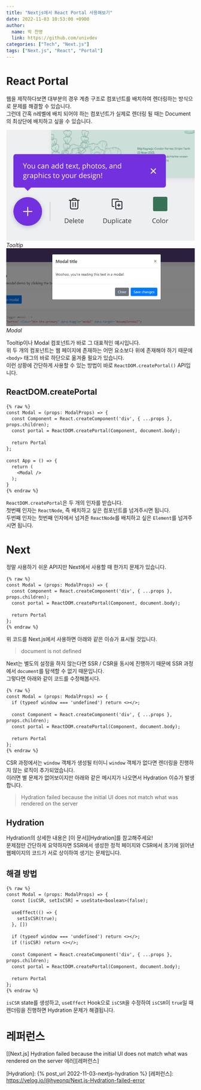 ```yaml
---
title: "Nextjs에서 React Portal 사용해보기"
date: 2022-11-03 10:53:00 +0900
author:
  name: 박 찬영
  link: https://github.com/univdev
categories: ["Tech", "Next.js"]
tags: ["Next.js", "React", "Portal"]
---
```

# React Portal
웹을 제작하다보면 대부분의 경우 계층 구조로 컴포넌트를 배치하여 렌더링하는 방식으로 문제를 해결할 수 있습니다.  
그런데 간혹 n레벨에 배치 되어야 하는 컴포넌트가 실제로 렌더링 될 때는 Document의 최상단에 배치하고 싶을 수 있습니다.

![Tooltip](/assets/post_images/2022-11-03-nextjs-portal/20221103105627.png)
_Tooltip_
![Modal](/assets/post_images/2022-11-03-nextjs-portal/20221103105711.png)
_Modal_

Tooltip이나 Modal 컴포넌트가 바로 그 대표적인 예시입니다.  
위 두 개의 컴포넌트는 웹 페이지에 존재하는 어떤 요소보다 위에 존재해야 하기 때문에 `<body>` 태그의 바로 하단으로 옮겨줄 필요가 있습니다.  
이런 상황에 간단하게 사용할 수 있는 방법이 바로 `ReactDOM.createPortal()` API입니다.
## ReactDOM.createPortal
```tsx
{% raw %}
const Modal = (props: ModalProps) => {
  const Component = React.createComponent('div', { ...props }, props.children);
  const portal = ReactDOM.createPortal(Component, document.body);

  return Portal
};

const App = () => {
  return (
    <Modal />
  );
}
{% endraw %}
```
`ReactDOM.createPortal`은 두 개의 인자를 받습니다.  
첫번째 인자는 `ReactNode`, 즉 배치하고 싶은 컴포넌트를 넘겨주시면 됩니다.  
두번째 인자는 첫번째 인자에서 넘겨준 `ReactNode`를 배치하고 싶은 `Element`를 넘겨주시면 됩니다.
# Next
정말 사용하기 쉬운 API지만 Next에서 사용할 때 한가지 문제가 있습니다.

```tsx
{% raw %}
const Modal = (props: ModalProps) => {
  const Component = React.createComponent('div', { ...props }, props.children);
  const portal = ReactDOM.createPortal(Component, document.body);

  return Portal
};
{% endraw %}
```
위 코드를 Next.js에서 사용하면 아래와 같은 이슈가 표시될 것입니다.

> document is not defined

Next는 별도의 설정을 하지 않는다면 SSR / CSR을 동시에 진행하기 때문에 SSR 과정에서 `document`를 탐색할 수 없기 때문입니다.  
그렇다면 아래와 같이 코드를 수정해봅시다.

```tsx
{% raw %}
const Modal = (props: ModalProps) => {
  if (typeof window === 'undefined') return <></>;

  const Component = React.createComponent('div', { ...props }, props.children);
  const portal = ReactDOM.createPortal(Component, document.body);

  return Portal
};
{% endraw %}
```
CSR 과정에서는 `window` 객체가 생성될 터이니 `window` 객체가 없다면 렌더링을 진행하지 않는 로직이 추가되었습니다.  
이러면 별 문제가 없어보이지만 아래와 같은 메시지가 나오면서 Hydration 이슈가 발생합니다.

> Hydration failed because the initial UI does not match what was rendered on the server

## Hydration
Hydration의 상세한 내용은 [이 문서][Hydration]를 참고해주세요!  
문제점만 간단하게 요약하자면 SSR에서 생성한 정적 페이지와 CSR에서 초기에 읽어낸 웹페이지의 코드가 서로 상이하여 생기는 문제입니다.

## 해결 방법
```tsx
{% raw %}
const Modal = (props: ModalProps) => {
  const [isCSR, setIsCSR] = useState<boolean>(false);

  useEffect(() => {
    setIsCSR(true);
  }, [])
  
  if (typeof window === 'undefined') return <></>;
  if (!isCSR) return <></>;

  const Component = React.createComponent('div', { ...props }, props.children);
  const portal = ReactDOM.createPortal(Component, document.body);

  return Portal
};
{% endraw %}
```
`isCSR` state를 생성하고, `useEffect` Hook으로 `isCSR`을 수정하여 `isCSR`이 `true`일 때 렌더링을 진행하면 Hydration 문제가 해결됩니다.
# 레퍼런스
[[Next.js] Hydration failed because the initial UI does not match what was rendered on the server 에러][레퍼런스]

[Hydration]: {% post_url 2022-11-03-nextjs-hydration %}
[레퍼런스]: https://velog.io/@hyeonq/Next.js-Hydration-failed-error
